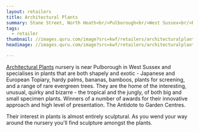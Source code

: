 ```yaml
---
layout: retailers
title: Architectural Plants
summary: Stane Street, North Heath<br/>Pulborough<br/>West Sussex<br/>RH20 1DJ<br/><br/>01798 879213
tags:
  - retailer
thumbnail: //images.quru.com/image?src=kwf/retailers/architecturalplants/APScultpureGarden.jpg&left=0.43125&top=0.20093&right=0.875&bottom=0.86449&width=175
headimage: //images.quru.com/image?src=kwf/retailers/architecturalplants/APFrontGarden.jpg

---
```


[Architectural Plants]("//www.benchmarkfurniture.com") nursery is near Pulborough in West Sussex and specialises in plants that are both shapely and exotic - Japanese and European Topiary, hardy palms, bananas, bamboos, plants for screening, and a range of rare evergreen trees. They are the home of the interesting, unusual, quirky and bizarre - the tropical and the jungly, of both big and small specimen plants. Winners of a number of awards for their innovative approach and high level of presentation. The Antidote to Garden Centres.

Their interest in plants is almost entirely sculptural. As you wend your way around the nursery you'll find sculpture amongst the plants.
